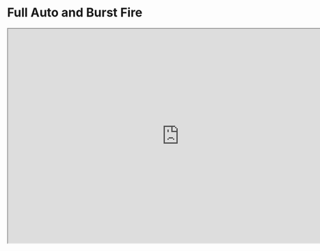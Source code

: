 # Full Auto and Burst Fire

<p><iframe title="YouTube video player" src="https://www.youtube.com/embed/NNnMktIXPN4?si=Eg9NHq9i746H2W4l" width="800" height="500" allowfullscreen="allowfullscreen" allow="accelerometer; autoplay; clipboard-write; encrypted-media; gyroscope; picture-in-picture; web-share"></iframe></p>